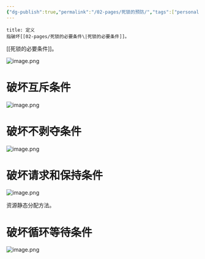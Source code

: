 ```yaml
---
{"dg-publish":true,"permalink":"/02-pages/死锁的预防/","tags":["personal/blog","os/process"]}
---
```


```ad-info
title: 定义
指破坏[[02-pages/死锁的必要条件\|死锁的必要条件]]。
```
[[死锁的必要条件]]。

![image.png](https://yelanyanyu-img-bed.oss-cn-hangzhou.aliyuncs.com/img/blog/2024/11/20241116164744.png)


# 破坏互斥条件
![image.png](https://yelanyanyu-img-bed.oss-cn-hangzhou.aliyuncs.com/img/blog/2024/11/20241116164637.png)

# 破坏不剥夺条件
![image.png](https://yelanyanyu-img-bed.oss-cn-hangzhou.aliyuncs.com/img/blog/2024/11/20241116164656.png)

# 破坏请求和保持条件
![image.png](https://yelanyanyu-img-bed.oss-cn-hangzhou.aliyuncs.com/img/blog/2024/11/20241116164716.png)

资源静态分配方法。
# 破坏循环等待条件
![image.png](https://yelanyanyu-img-bed.oss-cn-hangzhou.aliyuncs.com/img/blog/2024/11/20241116164732.png)
